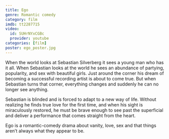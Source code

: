 ```yaml
---
title: Ego
genre: Romantic comedy
category: film
imdb: tt2287715
video:
  id: SUHrNYxCGBc
  provider: youtube
categories: [film]
poster: ego_poster.jpg
---
```

When the world looks at Sebastian Silverberg it sees a young man who has it all. When Sebastian looks at the world he sees an abundance of partying, popularity, and sex with beautiful girls. Just around the corner his dream of becoming a successful recording artist is about to come true. But when Sebastian turns that corner, everything changes and suddenly he can no longer see anything.

Sebastian is blinded and is forced to adapt to a new way of life. Without realizing he finds true love for the first time, and when his sight is miraculously restored, he must be brave enough to see past the superficial and deliver a performance that comes straight from the heart.

Ego is a romantic-comedy drama about vanity, love, sex and that things aren’t always what they appear to be.
